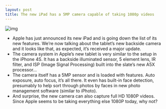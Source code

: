 ```yaml
---
layout: post
title: The new iPad has a 5MP camera capable of taking 1080p videos
---
```

![img](http://media.idownloadblog.com/wp-content/uploads/2012/03/new-ipad-camera-e1331145538844.jpg)
* Apple has just announced its new iPad and is going down the list of its new features. We’re now talking about the tablet’s new backside camera and it looks like that, as expected, it’s received a major update.
* The camera system in Apple’s new tablet is very similar to the setup in the iPhone 4S. It has a backside illuminated sensor, 5 element lens, IR filter, and ISP (Image Signal Processing) built into the slate’s new A5X processor…
* The camera itself has a 5MP sensor and is loaded with features. Auto exposure, auto focus, it’s all there. It even has built-in face detection, presumably to help sort through photos by faces in new photo management software (similar to iPhoto).
* And surprise, the new camera can also capture full HD 1080P videos. Since Apple seems to be taking everything else 1080P today, why not?

